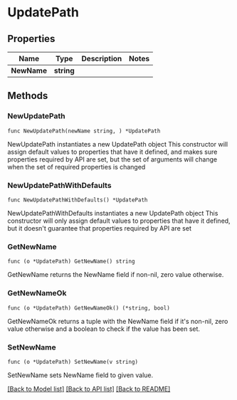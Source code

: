 # UpdatePath

## Properties

Name | Type | Description | Notes
------------ | ------------- | ------------- | -------------
**NewName** | **string** |  | 

## Methods

### NewUpdatePath

`func NewUpdatePath(newName string, ) *UpdatePath`

NewUpdatePath instantiates a new UpdatePath object
This constructor will assign default values to properties that have it defined,
and makes sure properties required by API are set, but the set of arguments
will change when the set of required properties is changed

### NewUpdatePathWithDefaults

`func NewUpdatePathWithDefaults() *UpdatePath`

NewUpdatePathWithDefaults instantiates a new UpdatePath object
This constructor will only assign default values to properties that have it defined,
but it doesn't guarantee that properties required by API are set

### GetNewName

`func (o *UpdatePath) GetNewName() string`

GetNewName returns the NewName field if non-nil, zero value otherwise.

### GetNewNameOk

`func (o *UpdatePath) GetNewNameOk() (*string, bool)`

GetNewNameOk returns a tuple with the NewName field if it's non-nil, zero value otherwise
and a boolean to check if the value has been set.

### SetNewName

`func (o *UpdatePath) SetNewName(v string)`

SetNewName sets NewName field to given value.



[[Back to Model list]](../README.md#documentation-for-models) [[Back to API list]](../README.md#documentation-for-api-endpoints) [[Back to README]](../README.md)


